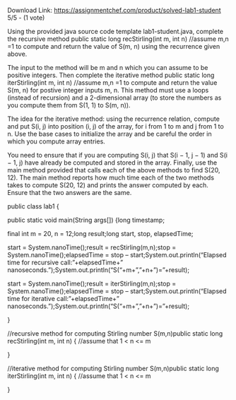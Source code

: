 Download Link: https://assignmentchef.com/product/solved-lab1-student
<br>
5/5 - (1 vote)

 Using the provided java source code template lab1-student.java, complete the recursive method public static long recStirling(int m, int n) //assume m,n =1 to compute and return the value of S(m, n) using the recurrence given above.



The input to the method will be m and n which you can assume to be positive integers. Then complete the iterative method public static long iterStirling(int m, int n) //assume m,n =1 to compute and return the value S(m, n) for postive integer inputs m, n. This method must use a loops (instead of recursion) and a 2-dimensional array (to store the numbers as you compute them from S(1, 1) to S(m, n)).

The idea for the iterative method: using the recurrence relation, compute and put S(i, j) into position (i, j) of the array, for i from 1 to m and j from 1 to n. Use the base cases to initialize the array and be careful the order in which you compute array entries.

You need to ensure that if you are computing S(i, j) that S(i − 1, j − 1) and S(i − 1, j) have already be computed and stored in the array. Finally, use the main method provided that calls each of the above methods to find S(20, 12). The main method reports how much time each of the two methods takes to compute S(20, 12) and prints the answer computed by each. Ensure that the two answers are the same.

public class lab1 {

public static void main(String args[]) {long timestamp;

final int m = 20, n = 12;long result;long start, stop, elapsedTime;

start = System.nanoTime();result = recStirling(m,n);stop = System.nanoTime();elapsedTime = stop – start;System.out.println(“Elapsed time for recursive call:”+elapsedTime+” nanoseconds.”);System.out.println(“S(“+m+”,”+n+”)=”+result);

start = System.nanoTime();result = iterStirling(m,n);stop = System.nanoTime();elapsedTime = stop – start;System.out.println(“Elapsed time for iterative call:”+elapsedTime+” nanoseconds.”);System.out.println(“S(“+m+”,”+n+”)=”+result);

}

//recursive method for computing Stirling number S(m,n)public static long recStirling(int m, int n) { //assume that 1 &lt; n &lt;= m

}

//iterative method for computing Stirling number S(m,n)public static long iterStirling(int m, int n) { //assume that 1 &lt; n &lt;= m

}